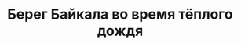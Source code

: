 ---
title: 'Берег Байкала во время тёплого дождя'
location: ''
tags: [all, 2011]
categories: [across-baikal-2011]
---
